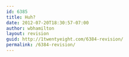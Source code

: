 ```yaml
---
id: 6385
title: Huh?
date: 2012-07-20T18:30:57-07:00
author: wbhamilton
layout: revision
guid: http://1twentyeight.com/6384-revision/
permalink: /6384-revision/
---
```

